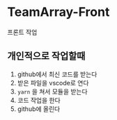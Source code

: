 # TeamArray-Front
프론트 작업

## 개인적으로 작업할때
1. github에서 최신 코드를 받는다
2. 받은 파일을 vscode로 연다
3. `yarn` 을 쳐서 모듈을 받는다
4. 코드 작업을 한다
5. github에 올린다
